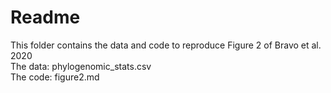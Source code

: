 # Readme
This folder contains the data and code to reproduce Figure 2 of Bravo et al. 2020 \
The data: phylogenomic_stats.csv \
The code: figure2.md

